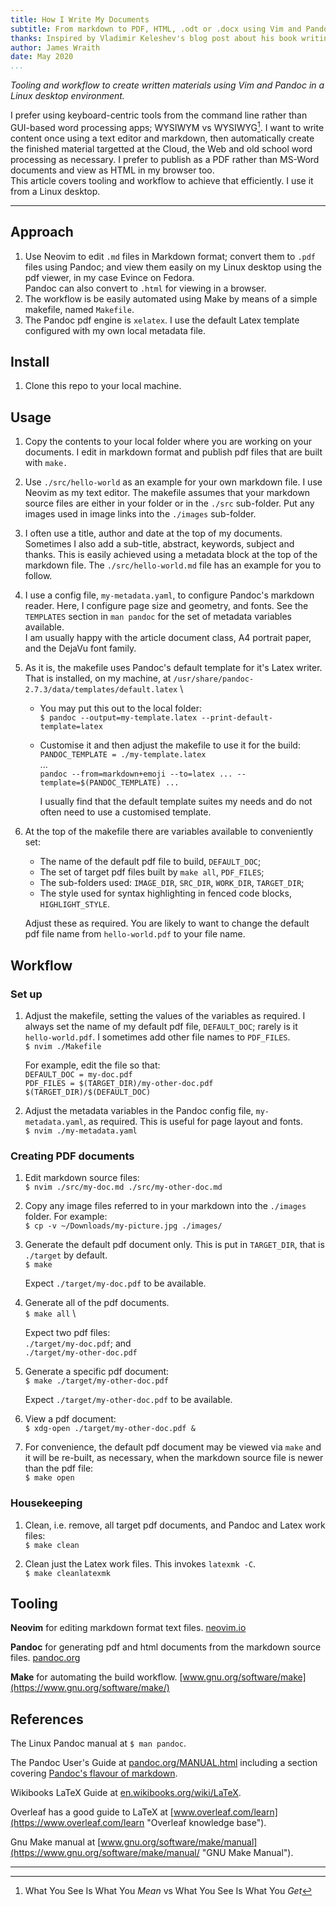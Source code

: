 ```yaml
---
title: How I Write My Documents
subtitle: From markdown to PDF, HTML, .odt or .docx using Vim and Pandoc
thanks: Inspired by Vladimir Keleshev's blog post about his book writing setup at [keleshev.com/my-book-writing-setup](https://keleshev.com/my-book-writing-setup/)
author: James Wraith
date: May 2020
...
```


_Tooling and workflow to create written materials using Vim and Pandoc in a Linux desktop environment._

I prefer using keyboard-centric tools from the command line rather than GUI-based word processing apps; WYSIWYM vs WYSIWYG[^1]. I want to write content once using a text editor and markdown, then automatically create the finished material targetted at the Cloud, the Web and old school word processing as necessary. I prefer to publish as a PDF rather than MS-Word documents and view as HTML in my browser too.\
This article covers tooling and workflow to achieve that efficiently. I use it from a Linux desktop.

[^1]: What You See Is What You _Mean_ vs What You See Is What You _Get_

---

## Approach

1. Use Neovim to edit `.md` files in Markdown format; convert them to `.pdf` files using Pandoc; and view them easily on my Linux desktop using the pdf viewer, in my case Evince on Fedora.\
   Pandoc can also convert to `.html` for viewing in a browser.
1. The workflow is be easily automated using Make by means of a simple makefile, named `Makefile`.
1. The Pandoc pdf engine is `xelatex`. I use the default Latex template configured with my own local metadata file.

## Install

1. Clone this repo to your local machine.

## Usage

1. Copy the contents to your local folder where you are working on your documents. I edit in markdown format and publish pdf files that are built with `make.`

1. Use `./src/hello-world` as an example for your own markdown file. I use Neovim as my text editor. The makefile assumes that your markdown source files are either in your folder or in the `./src` sub-folder. Put any images used in image links into the `./images` sub-folder.

1. I often use a title, author and date at the top of my documents. Sometimes I also add a sub-title, abstract, keywords, subject and thanks. This is easily achieved using a metadata block at the top of the markdown file. The `./src/hello-world.md` file has an example for you to follow.

1. I use a config file, `my-metadata.yaml`, to configure Pandoc's markdown reader. Here, I configure page size and geometry, and fonts. See the `TEMPLATES` section in `man pandoc` for the set of metadata variables available.\
   I am usually happy with the article document class, A4 portrait paper, and the DejaVu font family.

1. As it is, the makefile uses Pandoc's default template for it's Latex writer. That is installed, on my machine, at `/usr/share/pandoc-2.7.3/data/templates/default.latex` \
   * You may put this out to the local folder:\
     `$ pandoc --output=my-template.latex --print-default-template=latex`
   * Customise it and then adjust the makefile to use it for the build:\
     `PANDOC_TEMPLATE = ./my-template.latex` \
     ... \
     `pandoc --from=markdown+emoji --to=latex ... --template=$(PANDOC_TEMPLATE) ...`

     I usually find that the default template suites my needs and do not often need to use a customised template.

1. At the top of the makefile there are variables available to conveniently set:
   * The name of the default pdf file to build, `DEFAULT_DOC`;
   * The set of target pdf files built by `make all`, `PDF_FILES`;
   * The sub-folders used: `IMAGE_DIR`, `SRC_DIR`, `WORK_DIR`, `TARGET_DIR`;
   * The style used for syntax highlighting in fenced code blocks, `HIGHLIGHT_STYLE`.

   Adjust these as required. You are likely to want to change the default pdf file name from `hello-world.pdf` to your file name.

## Workflow

### Set up

1. Adjust the makefile, setting the values of the variables as required. I always set the name of my default pdf file, `DEFAULT_DOC`; rarely is it `hello-world.pdf`. I sometimes add other file names to `PDF_FILES`.\
   `$ nvim ./Makefile`

   For example, edit the file so that:\
   `DEFAULT_DOC = my-doc.pdf` \
   `PDF_FILES = $(TARGET_DIR)/my-other-doc.pdf $(TARGET_DIR)/$(DEFAULT_DOC)`

1. Adjust the metadata variables in the Pandoc config file, `my-metadata.yaml`, as required. This is useful for page layout and fonts.\
   `$ nvim ./my-metadata.yaml`

### Creating PDF documents

1. Edit markdown source files:\
   `$ nvim ./src/my-doc.md ./src/my-other-doc.md`

1. Copy any image files referred to in your markdown into the `./images` folder. For example:\
   `$ cp -v ~/Downloads/my-picture.jpg ./images/`

1. Generate the default pdf document only. This is put in `TARGET_DIR`, that is `./target` by default.\
   `$ make`

   Expect `./target/my-doc.pdf` to be available.

1. Generate all of the pdf documents.\
   `$ make all` \

   Expect two pdf files:\
   `./target/my-doc.pdf`; and\
   `./target/my-other-doc.pdf`

1. Generate a specific pdf document:\
   `$ make ./target/my-other-doc.pdf`

   Expect `./target/my-other-doc.pdf` to be available.

1. View a pdf document:\
   `$ xdg-open ./target/my-other-doc.pdf &`

1. For convenience, the default pdf document may be viewed via `make` and it will be re-built, as necessary, when the markdown source file is newer than the pdf file:\
   `$ make open`

### Housekeeping

1. Clean, i.e. remove, all target pdf documents, and Pandoc and Latex work files:\
   `$ make clean`

1. Clean just the Latex work files. This invokes `latexmk -C`.\
   `$ make cleanlatexmk`

## Tooling

**Neovim** for editing markdown format text files. [neovim.io](https://neovim.io/)

**Pandoc** for generating pdf and html documents from the markdown source files. [pandoc.org](https://pandoc.org/)

**Make** for automating the build workflow. [www.gnu.org/software/make](https://www.gnu.org/software/make/)

## References

The Linux Pandoc manual at `$ man pandoc`.

The Pandoc User's Guide at [pandoc.org/MANUAL.html](https://pandoc.org/MANUAL.html "Pandoc User's Guide") including a section covering [Pandoc's flavour of markdown](https://pandoc.org/MANUAL.html#pandocs-markdown "Pandoc's Markdown").

Wikibooks LaTeX Guide at [en.wikibooks.org/wiki/LaTeX](https://en.wikibooks.org/wiki/LaTeX "Guide to LaTeX on Wikibooks").

Overleaf has a good guide to LaTeX at [www.overleaf.com/learn](https://www.overleaf.com/learn "Overleaf knowledge base").

Gnu Make manual at [www.gnu.org/software/make/manual](https://www.gnu.org/software/make/manual/ "GNU Make Manual").

---

